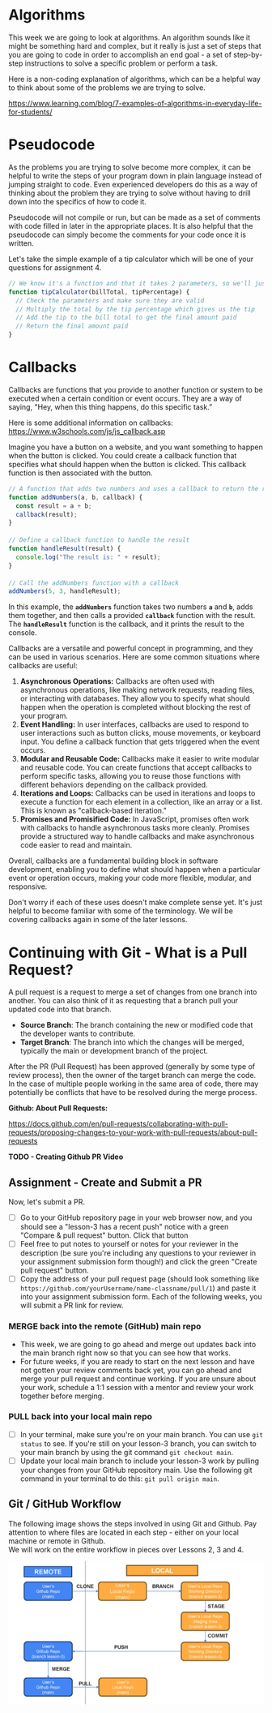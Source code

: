 # Algorithms

This week we are going to look at algorithms. An algorithm sounds like it might be something hard and complex, but it really is just a set of steps that you are going to code in order to accomplish an end goal - a set of step-by-step instructions to solve a specific problem or perform a task.

Here is a non-coding explanation of algorithms, which can be a helpful way to think about some of the problems we are trying to solve.

https://www.learning.com/blog/7-examples-of-algorithms-in-everyday-life-for-students/

# Pseudocode

As the problems you are trying to solve become more complex, it can be helpful to write the steps of your program down in plain language instead of jumping straight to code. Even experienced developers do this as a way of thinking about the problem they are trying to solve without having to drill down into the specifics of how to code it.

Pseudocode will not compile or run, but can be made as a set of comments with code filled in later in the appropriate places. It is also helpful that the pseudocode can simply become the comments for your code once it is written.

Let's take the simple example of a tip calculator which will be one of your questions for assignment 4.

```jsx
// We know it's a function and that it takes 2 parameters, so we'll just go ahead and code that part
function tipCalculator(billTotal, tipPercentage) {
  // Check the parameters and make sure they are valid
  // Multiply the total by the tip percentage which gives us the tip
  // Add the tip to the bill total to get the final amount paid
  // Return the final amount paid
}
```

# Callbacks

Callbacks are functions that you provide to another function or system to be executed when a certain condition or event occurs. They are a way of saying, "Hey, when this thing happens, do this specific task.”

Here is some additional information on callbacks:  https://www.w3schools.com/js/js_callback.asp

Imagine you have a button on a website, and you want something to happen when the button is clicked. You could create a callback function that specifies what should happen when the button is clicked. This callback function is then associated with the button.

```jsx
// A function that adds two numbers and uses a callback to return the result
function addNumbers(a, b, callback) {
  const result = a + b;
  callback(result);
}

// Define a callback function to handle the result
function handleResult(result) {
  console.log("The result is: " + result);
}

// Call the addNumbers function with a callback
addNumbers(5, 3, handleResult);
```

In this example, the **`addNumbers`** function takes two numbers **`a`** and **`b`**, adds them together, and then calls a provided **`callback`** function with the result. The **`handleResult`** function is the callback, and it prints the result to the console.

Callbacks are a versatile and powerful concept in programming, and they can be used in various scenarios. Here are some common situations where callbacks are useful:

1. **Asynchronous Operations:** Callbacks are often used with asynchronous operations, like making network requests, reading files, or interacting with databases. They allow you to specify what should happen when the operation is completed without blocking the rest of your program.
2. **Event Handling:** In user interfaces, callbacks are used to respond to user interactions such as button clicks, mouse movements, or keyboard input. You define a callback function that gets triggered when the event occurs.
3. **Modular and Reusable Code:** Callbacks make it easier to write modular and reusable code. You can create functions that accept callbacks to perform specific tasks, allowing you to reuse those functions with different behaviors depending on the callback provided.
4. **Iterations and Loops:** Callbacks can be used in iterations and loops to execute a function for each element in a collection, like an array or a list. This is known as "callback-based iteration."
5. **Promises and Promisified Code:** In JavaScript, promises often work with callbacks to handle asynchronous tasks more cleanly. Promises provide a structured way to handle callbacks and make asynchronous code easier to read and maintain.

Overall, callbacks are a fundamental building block in software development, enabling you to define what should happen when a particular event or operation occurs, making your code more flexible, modular, and responsive.

Don't worry if each of these uses doesn't make complete sense yet. It's just helpful to become familiar with some of the terminology. We will be covering callbacks again in some of the later lessons.

# Continuing with Git - What is a Pull Request?

A pull request is a request to merge a set of changes from one branch into another. 
You can also think of it as requesting that a branch pull your updated code into that branch.

- **Source Branch**: The branch containing the new or modified code that the developer wants to contribute. 
- **Target Branch**: The branch into which the changes will be merged, typically the main or development branch of the project. 

After the PR (Pull Request) has been approved (generally by some type of review process), then the owner of the target branch can merge the code.  In the case of multiple people working in the same area of code, there may potentially be conflicts that have to be resolved during the merge process.

**Github: About Pull Requests:**

https://docs.github.com/en/pull-requests/collaborating-with-pull-requests/proposing-changes-to-your-work-with-pull-requests/about-pull-requests

**TODO - Creating Github PR Video**

## Assignment - Create and Submit a PR
Now, let's submit a PR.
- [ ] Go to your GitHub repository page in your web browser now, and you should see a "lesson-3 has a recent push" notice with a green "Compare & pull request" button.  Click that button
- [ ] Feel free to put notes to yourself or notes for your reviewer in the description (be sure you're including any questions to your reviewer in your assignment submission form though!) and click the green "Create pull request" button.
- [ ] Copy the address of your pull request page (should look  something like `https://github.com/yourUsername/name-classname/pull/1`) and paste it into your assignment submission form.  Each of the following weeks, you will submit a PR link for review. 

### MERGE back into the remote (GitHub) main repo
- This week, we are going to go ahead and merge out updates back into the main branch right now so that you can see how that works.  
- For future weeks, if you are ready to start on the next lesson and have not gotten your review comments back yet, you can go ahead and merge your pull request and continue working.  If you are unsure about your work, schedule a 1:1 session with a mentor and review your work together before merging.

### PULL back into your local main repo
- [ ] In your terminal, make sure you're on your main branch. You can use `git status` to see. If you're still on your lesson-3 branch, you can switch to your main branch by using the git command `git checkout main`.
- [ ] Update your local main branch to include your lesson-3 work by pulling your changes from your GitHub repository main. Use the following git command in your terminal to do this: `git pull origin main`.

## Git / GitHub Workflow
The following image shows the steps involved in using Git and Github.  Pay attention to where files are located in each step - either on your local machine or remote in Github.  
We will work on the entire workflow in pieces over Lessons 2, 3 and 4.

![image](https://github.com/Code-the-Dream-School/intro-to-programming-2026/blob/main/assets/GitFlow.jpg?raw=true)

